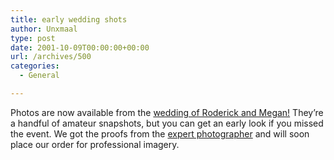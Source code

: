 ```yaml
---
title: early wedding shots
author: Unxmaal
type: post
date: 2001-10-09T00:00:00+00:00
url: /archives/500
categories:
  - General

---
```

Photos are now available from the <A HREF="http://dinkdonk.com/photos/wedding/">wedding of Roderick and Megan!</A> They&#8217;re a handful of amateur snapshots, but you can get an early look if you missed the event. We got the proofs from the <A HREF="http://www.weddinggroup.com/olives.htm">expert photographer</A> and will soon place our order for professional imagery.